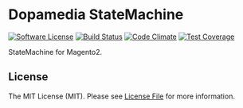 # Dopamedia StateMachine

[![Software License][ico-license]](LICENSE.md)
[![Build Status][ico-travis]][link-travis]
[![Code Climate][ico-code-climate]][link-code-climate]
[![Test Coverage][ico-code-climate-coverage]][link-code-climate-coverage]

StateMachine for Magento2.

## License

The MIT License (MIT). Please see [License File](LICENSE.md) for more information.

[ico-license]: https://img.shields.io/github/license/Dopamedia/StateMachine.svg?style=flat-square
[ico-travis]: https://img.shields.io/travis/Dopamedia/StateMachine/dev.svg?style=flat-square
[ico-code-climate]: https://codeclimate.com/github/Dopamedia/StateMachine/badges/gpa.svg
[ico-code-climate-coverage]: https://codeclimate.com/github/Dopamedia/StateMachine/badges/coverage.svg

[link-travis]: https://travis-ci.org/Dopamedia/StateMachine
[link-code-climate]: https://codeclimate.com/github/Dopamedia/StateMachine
[link-code-climate-coverage]: https://codeclimate.com/github/Dopamedia/StateMachine/coverage